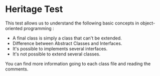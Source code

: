 # Heritage Test

This test allows us to understand the following basic concepts in object-oriented programming : 

* A final class is simply a class that can't be extended. 
* Difference between Abstract Classes and Interfaces. 
* It's possible to implements several interfaces. 
* It's not possible to extend several classes.

You can find more information going to each class file and reading the comments.